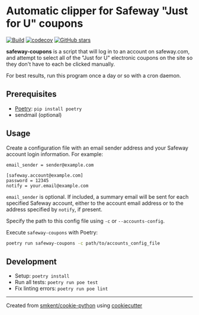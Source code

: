 # Automatic clipper for Safeway "Just for U" coupons

[![Build](https://img.shields.io/github/checks-status/smkent/safeway-coupons/main?label=build)][gh-actions]
[![codecov](https://codecov.io/gh/smkent/safeway-coupons/branch/main/graph/badge.svg)][codecov]
[![GitHub stars](https://img.shields.io/github/stars/smkent/safeway-coupons?style=social)][repo]

**safeway-coupons** is a script that will log in to an account on safeway.com,
and attempt to select all of the "Just for U" electronic coupons on the site so
they don't have to each be clicked manually.

For best results, run this program once a day or so with a cron daemon.

## Prerequisites

* [Poetry][poetry]: `pip install poetry`
* sendmail (optional)

## Usage

Create a configuration file with an email sender address and your Safeway account
login information. For example:

```
email_sender = sender@example.com

[safeway.account@example.com]
password = 12345
notify = your.email@example.com
```

`email_sender` is optional. If included, a summary email will be sent for each
specified Safeway account, either to the account email address or to the
address specified by `notify`, if present.

Specify the path to this config file using `-c` or `--accounts-config`.

Execute `safeway-coupons` with Poetry:

```sh
poetry run safeway-coupons -c path/to/accounts_config_file
```

## Development

* Setup: `poetry install`
* Run all tests: `poetry run poe test`
* Fix linting errors: `poetry run poe lint`

---

Created from [smkent/cookie-python][cookie-python] using
[cookiecutter][cookiecutter]

[codecov]: https://codecov.io/gh/smkent/safeway-coupons
[cookie-python]: https://github.com/smkent/cookie-python
[cookiecutter]: https://github.com/cookiecutter/cookiecutter
[gh-actions]: https://github.com/smkent/safeway-coupons/actions?query=branch%3Amain
[poetry]: https://python-poetry.org/docs/#installation
[repo]: https://github.com/smkent/safeway-coupons
